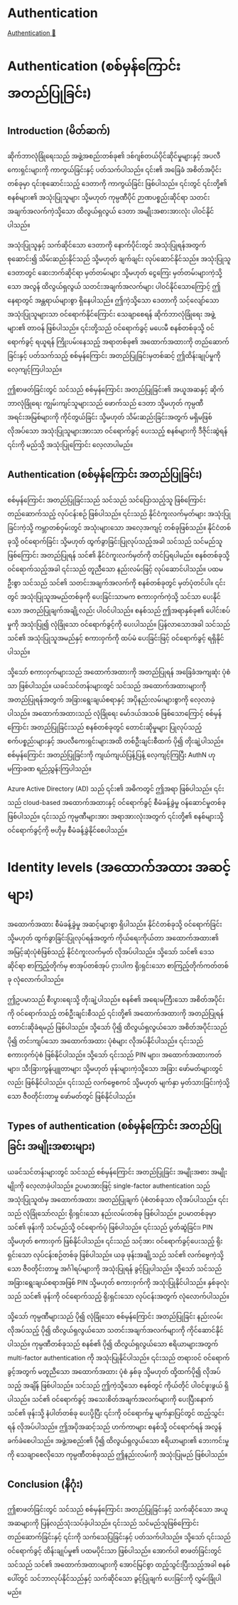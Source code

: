 # Authentication

[Authentication 🔗](https://www.coursera.org/learn/microsoft-sc-900-exam-preparation-and-practice/supplement/GGval/authentication)

# Authentication (စစ်မှန်ကြောင်း အတည်ပြုခြင်း)

## Introduction (မိတ်ဆက်)

ဆိုက်ဘာလုံခြုံရေးသည် အဖွဲ့အစည်းတစ်ခု၏ ဒစ်ဂျစ်တယ်ပိုင်ဆိုင်မှုများနှင့် အပလီကေးရှင်းများကို ကာကွယ်ခြင်းနှင့် ပတ်သက်ပါသည်။ ၎င်း၏ အခြေခံ အစိတ်အပိုင်းတစ်ခုမှာ ၎င်းစုဆောင်းသည့် ဒေတာကို ကာကွယ်ခြင်း ဖြစ်ပါသည်။ ၎င်းတွင် ၎င်းတို့၏ စနစ်များ၏ အသုံးပြုသူများ သို့မဟုတ် ကုမ္ပဏီပိုင် ဉာဏပစ္စည်းဆိုင်ရာ သတင်းအချက်အလက်ကဲ့သို့သော ထိလွယ်ရှလွယ် ဒေတာ အမျိုးအစားအားလုံး ပါဝင်နိုင်ပါသည်။

အသုံးပြုသူနှင့် သက်ဆိုင်သော ဒေတာကို နောက်ပိုင်းတွင် အသုံးပြုရန်အတွက် စုဆောင်း၍ သိမ်းဆည်းနိုင်သည် သို့မဟုတ် ချက်ချင်း လုပ်ဆောင်နိုင်သည်။ အသုံးပြုသူ ဒေတာတွင် ဆေးဘက်ဆိုင်ရာ မှတ်တမ်းများ သို့မဟုတ် ငွေကြေး မှတ်တမ်းများကဲ့သို့သော အလွန် ထိလွယ်ရှလွယ် သတင်းအချက်အလက်များ ပါဝင်နိုင်သောကြောင့် ဤနေရာတွင် အန္တရာယ်များစွာ ရှိနေပါသည်။ ဤကဲ့သို့သော ဒေတာကို သင့်လျော်သော အသုံးပြုသူများသာ ဝင်ရောက်နိုင်ကြောင်း သေချာစေရန် ဆိုက်ဘာလုံခြုံရေး အဖွဲ့များ၏ တာဝန် ဖြစ်ပါသည်။ ၎င်းတို့သည် ဝင်ရောက်ခွင့် မပေးမီ စနစ်တစ်ခုသို့ ဝင်ရောက်ခွင့် ရယူရန် ကြိုးပမ်းနေသည့် အရာတစ်ခု၏ အထောက်အထားကို တည်ဆောက်ခြင်းနှင့် ပတ်သက်သည့် စစ်မှန်ကြောင်း အတည်ပြုခြင်းမှတစ်ဆင့် ဤထိန်းချုပ်မှုကို လေ့ကျင့်ကြပါသည်။

ဤစာဖတ်ခြင်းတွင် သင်သည် စစ်မှန်ကြောင်း အတည်ပြုခြင်း၏ အယူအဆနှင့် ဆိုက်ဘာလုံခြုံရေး ကျွမ်းကျင်သူများသည် ဖောက်သည် ဒေတာ သို့မဟုတ် ကုမ္ပဏီ အရင်းအမြစ်များကို ကိုင်တွယ်ခြင်း သို့မဟုတ် သိမ်းဆည်းခြင်းအတွက် မရှိမဖြစ် လိုအပ်သော အသုံးပြုသူများအားသာ ဝင်ရောက်ခွင့် ပေးသည့် စနစ်များကို ဒီဇိုင်းဆွဲရန် ၎င်းကို မည်သို့ အသုံးပြုကြောင်း လေ့လာပါမည်။

## Authentication (စစ်မှန်ကြောင်း အတည်ပြုခြင်း)

စစ်မှန်ကြောင်း အတည်ပြုခြင်းသည် သင်သည် သင်ပြောသည့်သူ ဖြစ်ကြောင်း တည်ဆောက်သည့် လုပ်ငန်းစဉ် ဖြစ်ပါသည်။ ၎င်းသည် နိုင်ငံကူးလက်မှတ်များ အသုံးပြုခြင်းကဲ့သို့ ကမ္ဘာတစ်ဝှမ်းတွင် အသုံးများသော အလေ့အကျင့် တစ်ခုဖြစ်သည်။ နိုင်ငံတစ်ခုသို့ ဝင်ရောက်ခြင်း သို့မဟုတ် ထွက်ခွာခြင်းပြုလုပ်သည့်အခါ သင်သည် သင်မည်သူဖြစ်ကြောင်း အတည်ပြုရန် သင်၏ နိုင်ငံကူးလက်မှတ်ကို တင်ပြရပါမည်။ စနစ်တစ်ခုသို့ ဝင်ရောက်သည့်အခါ ၎င်းသည် တူညီသော နည်းလမ်းဖြင့် လုပ်ဆောင်ပါသည်။ ပထမဦးစွာ သင်သည် သင်၏ သတင်းအချက်အလက်ကို စနစ်တစ်ခုတွင် မှတ်ပုံတင်ပါ။ ၎င်းတွင် အသုံးပြုသူအမည်တစ်ခုကို ပေးခြင်းသာမက စကားဝှက်ကဲ့သို့ သင်သာ ပေးနိုင်သော အတည်ပြုချက်အချို့လည်း ပါဝင်ပါသည်။ စနစ်သည် ဤအရာနှစ်ခု၏ ပေါင်းစပ်မှုကို အသုံးပြု၍ လုံခြုံသော ဝင်ရောက်ခွင့်ကို ပေးပါသည်။ ပြန်လာသောအခါ သင်သည် သင်၏ အသုံးပြုသူအမည်နှင့် စကားဝှက်ကို ထပ်မံ ပေးခြင်းဖြင့် ဝင်ရောက်ခွင့် ရရှိနိုင်ပါသည်။

သို့သော် စကားဝှက်များသည် အထောက်အထားကို အတည်ပြုရန် အခြေခံအကျဆုံး ပုံစံသာ ဖြစ်ပါသည်။ ယခင်သင်တန်းများတွင် သင်သည် အထောက်အထားများကို အတည်ပြုရန်အတွက် အခြားရွေးချယ်စရာနှင့် အပိုနည်းလမ်းများစွာကို လေ့လာခဲ့ပါသည်။ အထောက်အထားသည် လုံခြုံရေး မော်ဒယ်အသစ် ဖြစ်သောကြောင့် စစ်မှန်ကြောင်း အတည်ပြုခြင်းသည် စနစ်တစ်ခုတွင် တောင်းဆိုမှုများ ပြုလုပ်သည့် စက်ပစ္စည်းများနှင့် အပလီကေးရှင်းများအထိ တစ်ဦးချင်းစီထက် ပို၍ တိုးချဲ့ပါသည်။ စစ်မှန်ကြောင်း အတည်ပြုခြင်းကို ကျယ်ကျယ်ပြန့်ပြန့် လေ့ကျင့်ကြပြီး AuthN ဟု မကြာခဏ ရည်ညွှန်းကြပါသည်။

Azure Active Directory (AD) သည် ၎င်း၏ အဓိကတွင် ဤအရာ ဖြစ်ပါသည်။ ၎င်းသည် cloud-based အထောက်အထားနှင့် ဝင်ရောက်ခွင့် စီမံခန့်ခွဲမှု ဝန်ဆောင်မှုတစ်ခု ဖြစ်ပါသည်။ ၎င်းသည် ကုမ္ပဏီများအား အရာအားလုံးအတွက် ၎င်းတို့၏ စနစ်များသို့ ဝင်ရောက်ခွင့်ကို ဗဟိုမှ စီမံခန့်ခွဲနိုင်စေပါသည်။

# Identity levels (အထောက်အထား အဆင့်များ)

အထောက်အထား စီမံခန့်ခွဲမှု အဆင့်များစွာ ရှိပါသည်။ နိုင်ငံတစ်ခုသို့ ဝင်ရောက်ခြင်း သို့မဟုတ် ထွက်ခွာခြင်းပြုလုပ်ရန်အတွက် ကိုယ်ရေးကိုယ်တာ အထောက်အထား၏ အမြင့်ဆုံးပုံစံဖြစ်သည့် နိုင်ငံကူးလက်မှတ် လိုအပ်ပါသည်။ သို့သော် သင်၏ ဒေသဆိုင်ရာ စာကြည့်တိုက်မှ စာအုပ်တစ်အုပ် ငှားပါက ရိုးရှင်းသော စာကြည့်တိုက်ကတ်တစ်ခု လုံလောက်ပါသည်။

ဤဥပမာသည် စီးပွားရေးသို့ တိုးချဲ့ပါသည်။ စနစ်၏ အရေးမကြီးသော အစိတ်အပိုင်းကို ဝင်ရောက်သည့် တစ်ဦးချင်းစီသည် ၎င်းတို့၏ အထောက်အထားကို အတည်ပြုရန် တောင်းဆိုခံရမည် ဖြစ်ပါသည်။ သို့သော် ပို၍ ထိလွယ်ရှလွယ်သော အစိတ်အပိုင်းသည် ပို၍ တင်းကျပ်သော အထောက်အထား ပုံစံများ လိုအပ်နိုင်ပါသည်။ ၎င်းသည် စကားဝှက်ပုံစံ ဖြစ်နိုင်ပါသည်။ သို့သော် ၎င်းသည် PIN များ၊ အထောက်အထားကတ်များ၊ သီးခြားကွန်ပျူတာများ သို့မဟုတ် ဖုန်းများကဲ့သို့သော အခြား ဖော်မတ်များတွင်လည်း ဖြစ်နိုင်ပါသည်။ ၎င်းသည် လက်ဗွေစကင် သို့မဟုတ် မျက်နှာ မှတ်သားခြင်းကဲ့သို့သော ဇီဝတိုင်းတာမှု ဖော်မတ်တွင် ဖြစ်နိုင်ပါသည်။

## Types of authentication (စစ်မှန်ကြောင်း အတည်ပြုခြင်း အမျိုးအစားများ)

ယခင်သင်တန်းများတွင် သင်သည် စစ်မှန်ကြောင်း အတည်ပြုခြင်း အမျိုးအစား အမျိုးမျိုးကို လေ့လာခဲ့ပါသည်။ ဥပမာအားဖြင့် single-factor authentication သည် အသုံးပြုသူထံမှ အထောက်အထား အတည်ပြုချက် ပုံစံတစ်ခုသာ လိုအပ်ပါသည်။ ၎င်းသည် လုံခြုံသော်လည်း ရိုးရှင်းသော နည်းလမ်းတစ်ခု ဖြစ်ပါသည်။ ဥပမာတစ်ခုမှာ သင်၏ ဖုန်းကို သင်မည်သို့ ဝင်ရောက်ပုံ ဖြစ်ပါသည်။ ၎င်းသည် ပွတ်ဆွဲခြင်း၊ PIN သို့မဟုတ် စကားဝှက် ဖြစ်နိုင်ပါသည်။ ၎င်းသည် သင့်အား ဝင်ရောက်ခွင့်ပေးသည့် ရိုးရှင်းသော လုပ်ငန်းစဉ်တစ်ခု ဖြစ်ပါသည်။ ယခု ဖုန်းအချို့သည် သင်၏ လက်ဗွေကဲ့သို့သော ဇီဝတိုင်းတာမှု အင်္ဂါရပ်များကို အသုံးပြုရန် ခွင့်ပြုပါသည်။ သို့သော် သင်သည် အခြားရွေးချယ်စရာအဖြစ် PIN သို့မဟုတ် စကားဝှက်ကို အသုံးပြုနိုင်ပါသည်။ နှစ်ခုလုံးသည် သင်၏ ဖုန်းကို ဝင်ရောက်သည့် ရိုးရှင်းသော လုပ်ငန်းအတွက် လုံလောက်ပါသည်။

သို့သော် ကုမ္ပဏီများသည် ပို၍ လုံခြုံသော စစ်မှန်ကြောင်း အတည်ပြုခြင်း နည်းလမ်း လိုအပ်သည့် ပို၍ ထိလွယ်ရှလွယ်သော သတင်းအချက်အလက်များကို ကိုင်ဆောင်နိုင်ပါသည်။ ကုမ္ပဏီတစ်ခုသည် စနစ်၏ ပို၍ ထိလွယ်ရှလွယ်သော ဧရိယာများအတွက် multi-factor authentication ကို အသုံးပြုနိုင်ပါသည်။ ၎င်းသည် တရားဝင် ဝင်ရောက်ခွင့်အတွက် မတူညီသော အထောက်အထား ပုံစံ နှစ်ခု သို့မဟုတ် ထို့ထက်ပို၍ လိုအပ်သည့် အချိန် ဖြစ်ပါသည်။ သင်သည် ဤကဲ့သို့သော စနစ်တွင် ကိုယ်တိုင် ပါဝင်ဖူးဖွယ် ရှိပါသည်။ သင်၏ ဝင်ရောက်ခွင့် အသေးစိတ်အချက်အလက်များကို ပေးပြီးနောက် သင်၏ ဖုန်းသို့ နံပါတ်တစ်ခု ပေးပို့ပြီး ၎င်းကို ဝင်ရောက်မှု မျက်နှာပြင်တွင် ထည့်သွင်းရန် လိုအပ်ပါသည်။ ဤအပိုအဆင့်သည် ဟက်ကာများ စနစ်သို့ ဝင်ရောက်ရန် အလွန် ခက်ခဲစေပါသည်။ အဖွဲ့အစည်း၏ ပို၍ ထိလွယ်ရှလွယ်သော ဧရိယာများ၏ ဘေးကင်းမှုကို သေချာစေလိုသော ကုမ္ပဏီတစ်ခုသည် ဤနည်းလမ်းကို အသုံးပြုမည် ဖြစ်ပါသည်။

## Conclusion (နိဂုံး)

ဤစာဖတ်ခြင်းတွင် သင်သည် စစ်မှန်ကြောင်း အတည်ပြုခြင်းနှင့် သက်ဆိုင်သော အယူအဆများကို ပြန်လည်သုံးသပ်ခဲ့ပါသည်။ ၎င်းသည် သင်မည်သူဖြစ်ကြောင်း တည်ဆောက်ခြင်းနှင့် ၎င်းကို သက်သေပြခြင်းနှင့် ပတ်သက်ပါသည်။ သို့သော် ၎င်းသည် ဝင်ရောက်ခွင့် ထိန်းချုပ်မှု၏ ပထမပိုင်းသာ ဖြစ်ပါသည်။ အောက်ပါ စာဖတ်ခြင်းတွင် သင်သည် သင်၏ အထောက်အထားများကို အောင်မြင်စွာ ထည့်သွင်းပြီးသည့်အခါ စနစ်ပေါ်တွင် သင်ဘာလုပ်နိုင်သည်နှင့် သက်ဆိုင်သော ခွင့်ပြုချက် ပေးခြင်းကို လွှမ်းခြုံပါမည်။
